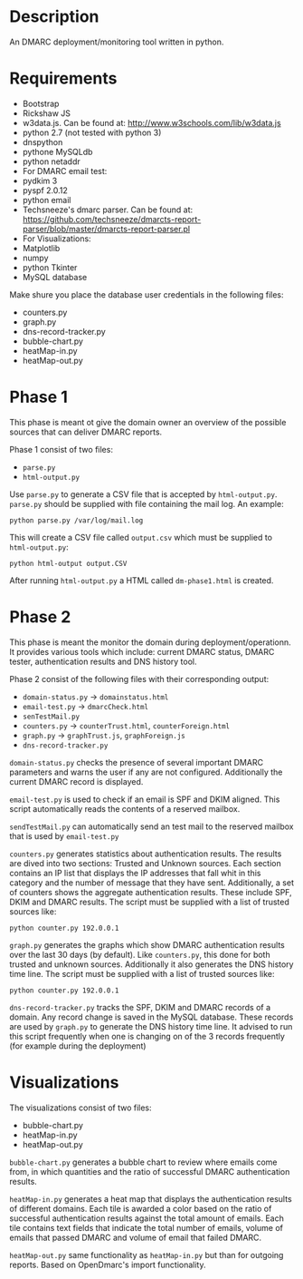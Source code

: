 Description
======

An DMARC deployment/monitoring tool written in python. 

Requirements
=======

* Bootstrap
* Rickshaw JS
* w3data.js. Can be found at: http://www.w3schools.com/lib/w3data.js
* python 2.7 (not tested with python 3)
* dnspython
* pythone MySQLdb
* python netaddr
* For DMARC email test:
 * pydkim 3
 * pyspf 2.0.12
 * python email
* Techsneeze's dmarc parser. Can be found at: https://github.com/techsneeze/dmarcts-report-parser/blob/master/dmarcts-report-parser.pl
* For Visualizations:
 * Matplotlib
 * numpy
 * python Tkinter
* MySQL database

Make shure you place the database user credentials in the following files:

* counters.py
* graph.py
* dns-record-tracker.py
* bubble-chart.py
* heatMap-in.py
* heatMap-out.py


Phase 1 
============

This phase is meant ot give the domain owner an overview of the possible sources
that can deliver DMARC reports.

Phase 1 consist of two files:

* `parse.py`
* `html-output.py`

Use `parse.py` to generate a CSV file that is accepted by `html-output.py`.
`parse.py` should be supplied with file containing the mail log. An example:

    python parse.py /var/log/mail.log

This will create a CSV file called `output.csv` which must be supplied to `html-output.py`:

    python html-output output.CSV

After running `html-output.py` a HTML called `dm-phase1.html` is created.



Phase 2
===========

This phase is meant the monitor the domain during deployment/operationn. 
It provides various tools which include: current DMARC status, DMARC tester, authentication 
results and DNS history tool. 


Phase 2 consist of the following files with their corresponding output:

* `domain-status.py` -> `domainstatus.html`
* `email-test.py` -> `dmarcCheck.html`
* `senTestMail.py`
* `counters.py` -> `counterTrust.html`, `counterForeign.html`
* `graph.py` -> `graphTrust.js`, `graphForeign.js`
* `dns-record-tracker.py`

`domain-status.py` checks the presence of several important DMARC parameters and warns the user if any are not configured. Additionally the current DMARC record is displayed.

`email-test.py` is used to check if an email is SPF and DKIM aligned. This script
automatically reads the contents of a reserved mailbox.  

`sendTestMail.py` can automatically send an test mail to the reserved mailbox that
is used by `email-test.py`

`counters.py` generates statistics about authentication results. The results are dived into
two sections: Trusted and Unknown sources. Each section contains an IP list that displays
the IP addresses that fall whit in this category and the number of message that they have sent.
Additionally, a set of counters shows the aggregate authentication results. These include SPF, DKIM and DMARC results. The script must be supplied with a list of trusted sources like:

    python counter.py 192.0.0.1

`graph.py` generates the graphs which show DMARC authentication results over the last 30 days (by default). Like `counters.py`, this done for both trusted and unknown sources. Additionally it also generates the DNS history time line. The script must be supplied with a list of trusted sources like:

    python counter.py 192.0.0.1

`dns-record-tracker.py` tracks the SPF, DKIM and DMARC records of a domain. Any record change is saved
in the MySQL database. These records are used by `graph.py` to generate the DNS history time line.
It advised to run this script frequently when one is changing on of the 3 records frequently (for example during the deployment)

Visualizations
=============

The visualizations consist of two files:

* bubble-chart.py
* heatMap-in.py
* heatMap-out.py

`bubble-chart.py` generates a bubble chart to	review where emails come from, in which quantities and the ratio of successful DMARC authentication results.

`heatMap-in.py` generates a heat map that displays the authentication results of different domains. Each tile is awarded a color based on the ratio of successful authentication results against the total amount of emails. Each tile contains text fields that indicate the total number of emails, volume of emails that passed DMARC and volume of email that failed DMARC.

`heatMap-out.py` same functionality as `heatMap-in.py` but than for outgoing reports. Based on OpenDmarc's import functionality.

